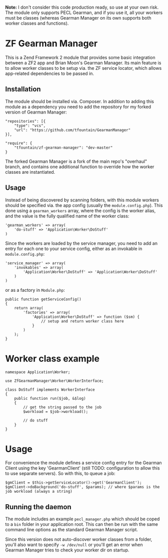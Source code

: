 **Note:** I don't consider this code production ready, so use at your own risk. The module only supports PECL Gearman, and if you use it, all your workers must be classes (whereas Gearman Manager on its own supports both worker classes and functions).

ZF Gearman Manager
==================

This is a Zend Framework 2 module that provides some basic integration between a ZF2 app and Brian Moon's Gearman Manager. Its main feature is to allow worker classes to be setup via. the ZF service locator, which allows app-related dependencies to be passed in.

## Installation

The module should be installed via. Composer. In addition to adding this module as a dependency you need to add the repository for my forked version of Gearman Manager:

    "repositories": [{
        "type": "vcs",
        "url": "https://github.com/tfountain/GearmanManager"
    }],

    "require": {
        "tfountain/zf-gearman-manager": "dev-master"
    }

The forked Gearman Manager is a fork of the main repo's "overhaul" branch, and contains one additional function to override how the worker classes are instantiated.

## Usage

Instead of being discovered by scanning folders, with this module workers should be specified via. the app config (usually the `module.config.php`). This done using a `gearman_workers` array, where the config is the worker alias, and the value is the fully qualified name of the worker class:

    'gearman_workers' => array(
        'do-stuff' => 'Application\Worker\DoStuff'
    )

Since the workers are loaded by the service manager, you need to add an entry for each one to your service config, either as an invokable in `module.config.php`:

    'service_manager' => array(
        'invokables' => array(
            'Application\Worker\DoStuff' => 'Application\Worker\DoStuff'
        )
    )

or as a factory in `Module.php`:

    public function getServiceConfig()
    {
        return array(
            'factories' => array(
                'Application\Worker\DoStuff' => function ($sm) {
                    // setup and return worker class here
                }
            )
        );
    }

# Worker class example

    namespace Application\Worker;

    use ZfGearmanManager\Worker\WorkerInterface;

    class DoStuff implements WorkerInterface
    {
        public function run($job, &$log)
        {
            // get the string passed to the job
            $workload = $job->workload();

            // do stuff
        }
    }

# Usage

For convenience the module defines a service config entry for the Gearman Client using the key 'GearmanClient' (still TODO: configuration to allow this to use separate servers). So with this, to queue a job:

    $gmClient = $this->getServiceLocator()->get('GearmanClient');
    $gmClient->doBackground('do-stuff', $params); // where $params is the job workload (always a string)

## Running the daemon

The module includes an example `pecl_manager.php` which should be coped to a `bin` folder in your application root. This can then be run with the same command line options as the standard Gearman Manager script.

Since this version does not auto-discover worker classes from a folder, you'll also want to specify `-w /dev/null` or you'll get an error when Gearman Manager tries to check your worker dir on startup.
